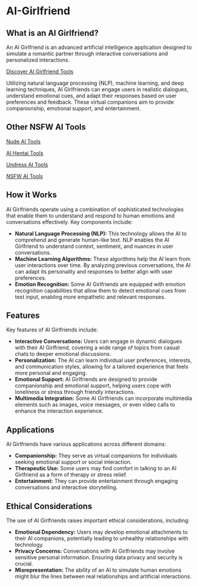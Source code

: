 # AI-Girlfriend

## What is an AI Girlfriend?

An AI Girlfriend is an advanced artificial intelligence application designed to simulate a romantic partner through interactive conversations and personalized interactions. 

[Discover AI Girlfriend Tools](https://nsfw-ai.directory/category/ai-girlfriend)

Utilizing natural language processing (NLP), machine learning, and deep learning techniques, AI Girlfriends can engage users in realistic dialogues, understand emotional cues, and adapt their responses based on user preferences and feedback. These virtual companions aim to provide companionship, emotional support, and entertainment.

## Other NSFW AI Tools

[Nude AI Tools](https://nude-ai.link/)

[AI Hentai Tools](https://ai-hentai.link/)

[Undress AI Tools](https://undress-ai.link/)

[NSFW AI Tools](https://nsfw-ai.directory/)

## How it Works

AI Girlfriends operate using a combination of sophisticated technologies that enable them to understand and respond to human emotions and conversations effectively. Key components include:

- **Natural Language Processing (NLP):** This technology allows the AI to comprehend and generate human-like text. NLP enables the AI Girlfriend to understand context, sentiment, and nuances in user conversations.
- **Machine Learning Algorithms:** These algorithms help the AI learn from user interactions over time. By analyzing previous conversations, the AI can adapt its personality and responses to better align with user preferences.
- **Emotion Recognition:** Some AI Girlfriends are equipped with emotion recognition capabilities that allow them to detect emotional cues from text input, enabling more empathetic and relevant responses.

## Features

Key features of AI Girlfriends include:

- **Interactive Conversations:** Users can engage in dynamic dialogues with their AI Girlfriend, covering a wide range of topics from casual chats to deeper emotional discussions.
- **Personalization:** The AI can learn individual user preferences, interests, and communication styles, allowing for a tailored experience that feels more personal and engaging.
- **Emotional Support:** AI Girlfriends are designed to provide companionship and emotional support, helping users cope with loneliness or stress through friendly interactions.
- **Multimedia Integration:** Some AI Girlfriends can incorporate multimedia elements such as images, voice messages, or even video calls to enhance the interaction experience.

## Applications

AI Girlfriends have various applications across different domains:

- **Companionship:** They serve as virtual companions for individuals seeking emotional support or social interaction.
- **Therapeutic Use:** Some users may find comfort in talking to an AI Girlfriend as a form of therapy or stress relief.
- **Entertainment:** They can provide entertainment through engaging conversations and interactive storytelling.

## Ethical Considerations

The use of AI Girlfriends raises important ethical considerations, including:

- **Emotional Dependency:** Users may develop emotional attachments to their AI companions, potentially leading to unhealthy relationships with technology.
- **Privacy Concerns:** Conversations with AI Girlfriends may involve sensitive personal information. Ensuring data privacy and security is crucial.
- **Misrepresentation:** The ability of an AI to simulate human emotions might blur the lines between real relationships and artificial interactions.
